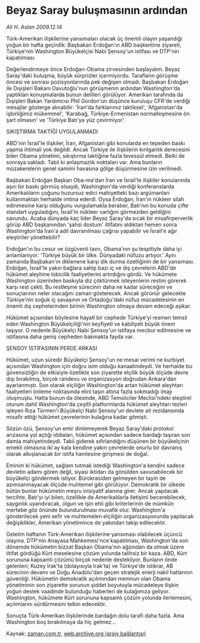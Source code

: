 # Beyaz Saray buluşmasının ardından

*Ali H. Aslan 2009.12.14*

<tr><td class="metin" colspan="2" style="padding-top: 20px; padding-left: 5px; ">Türk-Amerikan ilişkilerine yansımaları olacak üç önemli olayın yaşandığı yoğun bir hafta geçirdik: Başbakan Erdoğan'ın ABD başkentine ziyareti, Türkiye'nin Washington Büyükelçisi Nabi Şensoy'un istifası ve DTP'nin kapatılması.</td></tr><tr><td class="metin" colspan="2" style="padding-top: 20px; padding-left: 5px; "><p> Değerlendirmeye önce Erdoğan-Obama zirvesinden başlayalım. Beyaz Saray'daki buluşma, büyük sürprizler içermiyordu. Tarafların görüşme öncesi ve sonrası pozisyonlarında pek değişen olmadı. Başbakan Erdoğan ile Dışişleri Bakanı Davutoğlu'nun görüşmenin ardından Washington'da yaptıkları konuşmalarda bunun delilleri görülüyor. Amerikan tarafında da Dışişleri Bakan Yardımcısı Phil Gordon'un düşünce kuruluşu CFR'de verdiği mesajlar gösterge alınabilir: 'İran'da farklarımız taktiksel', 'Afganistan'da işbirliğimiz mükemmel', 'Karabağ, Türkiye-Ermenistan normalleşmesine ön şart olmasın' ve 'Türkiye Batı'ya yüz çevirmiyor'.
<p>SIKIŞTIRMA TAKTİĞİ UYGULANMADI
<p>ABD'nin İsrail'le ilişkiler, İran, Afganistan gibi konularda en tepeden baskı yapma ihtimali yok değildi. Ancak Türkiye ile ilişkilerin kırılganlık derecesini bilen Obama yönetimi, sıkıştırma taktiğine fazla tevessül etmedi. Belki de sonraya sakladı. Tabii ki anlaşmazlık noktaları var. Ama bunların müzakerelerin genel samimi havasına gölge düşürmesine izin verilmedi.
<p> Başbakan Erdoğan Başkan Oba-ma'dan İran ve İsrail'le ilişkiler konularında aşırı bir baskı görmüş olsaydı, Washington'da verdiği konferanslarda Amerikalıların çoğunu huzursuz edici mahiyetteki bazı argümanları kullanmaktan herhalde imtina ederdi. Oysa Erdoğan, İran'ın nükleer silah edinmesine karşı olduğunu vurgulamakla beraber, Batı'nın bu konuda çifte standart uyguladığını, İsrail'in nükleer varlığını görmezden geldiğini savundu. Acaba dünyada kaç lider Beyaz Saray'da sıcak bir misafirperverlik görüp ABD başkanından 'şahsi dostum' iltifatını aldıktan hemen sonra Washington'da İran'a adil davranılması çağrısı yapabilir ve İsrail'e ağır eleştiriler yöneltebilir?
<p> Erdoğan'ın bu cesur ve özgüvenli tavrı, Obama'nın şu tespitiyle daha iyi anlamlanıyor: 'Türkiye büyük bir ülke. Dünyadaki nüfuzu artıyor.' Aynı zamanda Başbakan'ın diklenene karşı dik durma özelliğinin de bir yansıması. Erdoğan, İsrail'le yakın bağlara sahip bazı iç ve dış çevrelerin ABD'de hükümet aleyhine lobicilik faaliyetlerini artırdığını gördü. Ve hükümete Washington üzerinden baskıyla diz çöktürmek isteyenlerin restini görerek karşı rest çekti. Bu restleşme sürecinin daha ne kadar süreceğini ve sonuçlarının neler olacağını zaman gösterecek. Ancak görünür gelecekte Türkiye'nin soğuk iç savaşının ve Ortadoğu'daki nüfuz mücadelesinin en önemli dış cephelerinden birinin Washington olmaya devam edeceği aşikar.
<p> Hükümet açısından böylesine hayatî bir cephede Türkiye'yi resmen temsil eden Washington Büyükelçiliği'nin keyfiyeti ve kabiliyeti büyük önem taşıyor. O nedenle Büyükelçi Nabi Şensoy'un istifaya mecbur edilmesine ve istifasına daha geniş cepheden bakmakta fayda var.
<p>ŞENSOY İSTİFASININ PERDE ARKASI
<p>Hükümet, uzun süredir Büyükelçi Şensoy'un ne mesai verimi ne kurbiyet açısından Washington için doğru isim olduğu kanaatindeydi. Ve herhalde bu güvensizliğin de etkisiyle özellikle son ziyarette elçilik büyük ölçüde devre dışı bırakılmış, birçok randevu ve organizasyon doğrudan Ankara'dan ayarlanmıştı. Son olarak elçiliğin Washington'da artan hükümet aleyhtarı faaliyetleri önleme noktasında elini taşın altına fazla sokmadığı imajı oluşmuştu. Hatta bunun da ötesinde, ABD Temsilciler Meclisi'ndeki eleştirel oturum dahil Washington'da çeşitli platformlarda hükümet aleyhtarı tezleri işleyen Rıza Türmen'i Büyükelçi Nabi Şensoy'un devlete ait rezidansında misafir ettiği hükümet çevrelerinin kulağına kadar gitmişti.
<p> Sözün özü, Şensoy'un emir dinlemeyerek Beyaz Saray'daki protokol arızasına yol açtığı iddiaları, hükümet açısından sadece bardağı taşıran son damla mahiyetindeydi. Tabii giderek sıfırlandığını düşünen bir büyükelçinin emekli olmasına iki ay kala kendine yakın çevrelerde onurlu bir davranış olarak alkışlanacak bir istifa hamlesine girişmesi de doğal.
<p> Eminim ki hükümet, sağlam tutmak istediği Washington'a kendini sadece devletin adamı gören değil, siyasi iktidarı da gönülden savunabilecek bir büyükelçi göndermek istiyor. Bürokrasiden gelmeyen bir tayin de azımsanmayacak ölçüde muhtemel gibi görülüyor. Demokratik bir ülkede bütün bunlar hükümetin meşru inisiyatif alanına girer. Ancak yapılacak tercihte, Batı'yı iyi bilen, özellikle de Amerikalılarla iletişimi becerebilecek, saygınlık uyandıracak, olgun ve işin ehli gibi kriterlerinin de mümkün mertebe göz önünde bulundurulması muvafık olur. Washington'a gönderilecek yeni sefir ve muhtemelen elçiliğin organizasyonunda yapılacak değişiklikler, Amerikan yönetimince de yakından takip edilecektir. 
<p> Gelelim haftanın Türk-Amerikan ilişkilerine yansıması olabilecek üçüncü olayına. DTP'nin Anayasa Mahkemesi'nce kapatılması, Washington'da son dönemde hükümetin bizzat Başkan Obama'nın ağzından da olmak üzere iltifat gördüğü Kürt meselesine çözüm yolunda talihsiz bir kaza. ABD, Kürt sorununa kapsamlı çözümü birçok nedenle destekliyor. Bunların önde gelenleri; Kuzey Irak'ta (dolayısıyla Irak'ta) ve Türkiye'de istikrar, AB sürecinin devamı ve Doğu Anadolu'dan geçen stratejik enerji nakil hatlarının güvenliği. Hükümetin demokratik açılımından memnun olan Obama yönetiminin son ziyarette sorunun şiddet boyutuyla mücadeleye ilişkin yoğun destek vaadinde bulunduğu haberleri de kulağımıza geliyor. Washington, hükümete Kürt sorununa kapsamlı çözüm yolunda ilerlemesini, açılımlarını sürdürmesini telkin edecektir.
<p> Sonuçta Türk-Amerikan ilişkilerinde bardağın dolu tarafı daha fazla. Ama Washington boş bırakılmaya da hiç gelmez...<br/></p></p></p></p></p></p></p></p></p></p></p></p></td></tr>

Kaynak: [zaman.com.tr](http://zaman.com.tr/yazar.do?yazino=927031), [web.archive.org (arşiv bağlantısı)](http://web.archive.org/web/20100325121017/http://zaman.com.tr:80/yazar.do?yazino=927031)
